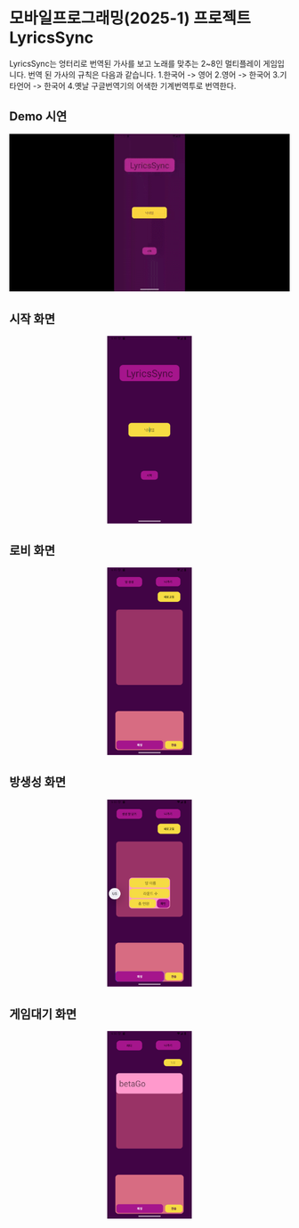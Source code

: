 # 모바일프로그래밍(2025-1) 프로젝트 LyricsSync
LyricsSync는 엉터리로 번역된 가사를 보고 노래를 맞추는 2~8인 멀티플레이 게임입니다. 
  번역 된 가사의 규칙은 다음과 같습니다.
  1.한국어 -> 영어
  2.영어 -> 한국어
  3.기타언어 -> 한국어
  4.옛날 구글번역기의 어색한 기계번역투로 번역한다.

## Demo 시연
<p align="center">
  <img src="https://github.com/DoorWarning/LyricsSync/blob/master/Demo/demo.gif" alt="demo gif">
</p>

## 시작 화면
<p align="center">
  <img src= "https://github.com/DoorWarning/LyricsSync/blob/master/Demo/StartScreen.png" alt="startscreen" width="30%">
</p>

## 로비 화면
<p align="center">
  <img src= "https://github.com/DoorWarning/LyricsSync/blob/master/Demo/LobbyScreen.png" alt="lobbyscreen" width="30%">
</p>

## 방생성 화면
<p align="center">
  <img src= "https://github.com/DoorWarning/LyricsSync/blob/master/Demo/CreateRoomScreen.png" alt="createscreen" width="30%">
</p>

## 게임대기 화면
<p align="center">
  <img src= "https://github.com/DoorWarning/LyricsSync/blob/master/Demo/GameRoomScreen.png" alt="gameroomscreen" width="30%">
</p>
